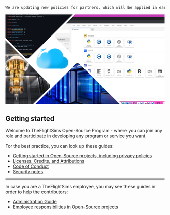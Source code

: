 ```markdown
We are updating new policies for partners, which will be applied in early 2024. Stay tunned!
```

![TheFlightSims Banner](https://github.com/TheFlightSims/.github/blob/main/images/opening.png?raw=true)

## Getting started

Welcome to TheFlightSims Open-Source Program - where you can join any role and participate in developing any program or service you want.

For the best practice, you can look up these guides:

* [Getting started in Open-Source projects, including privacy policies](https://github.com/TheFlightSims/.github/blob/main/guides/Getting%20Started.md)
* [Licenses, Credits, and Attributions](https://github.com/TheFlightSims/.github/blob/main/guides/Licenses%2C%20Credits%20and%20Attributions.md)
* [Code of Conduct](https://github.com/TheFlightSims/.github/blob/main/guides/Code%20of%20Conduct.md)
* [Security notes](https://github.com/TheFlightSims/.github/blob/main/guides/SECURITY.md)

---
In case you are a TheFlightSims employee, you may see these guides in order to help the contributors:

* [Administration Guide](https://github.com/TheFlightSims/.github/blob/main/guides/Administration%20Guide.md)
* [Employee responsibilities in Open-Source projects](https://github.com/TheFlightSims/.github/blob/main/guides/Employee%20responsibilities%20in%20Open-Source%20projects.md)
